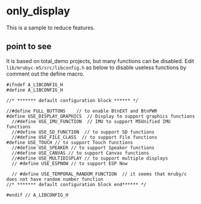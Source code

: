 # only_display
This is a sample to reduce features.

## point to see
It is based on total_demo projects, but many functions can be disabled.
Edit `lib/mrubyc-m5/src/libconfig.h` as below to disable useless functions by comment out the define macro.

```
#ifndef A_LIBCONFIG_H
#define A_LIBCONFIG_H

//* ******* default configuration block ****** */

//#define FULL_BUTTONS    // to enable BtnEXT and BtnPWR
#define USE_DISPLAY_GRAPHICS  // Display to support graphics functions
  //#define USE_IMU_FUNCTION  // IMU to support M5Unified IMU functions
  //#define USE_SD_FUNCTION  // to support SD functions
  //#define USE_FILE_CLASS  // to support File functions
#define USE_TOUCH // to support Touch functions
  //#define USE_SPEAKER // to support Speaker functions
  //#define USE_CANVAS // to support Canvas functions
  //#define USE_MULTIDISPLAY // to support multiple displays
  // #define USE_ESPNOW // to support ESP Now

  // #define USE_TEMPORAL_RANDOM_FUNCTION  // it seems that mruby/c does not have random number function
//* ******* default configuration block end****** */

#endif // A_LIBCONFIG_H




```

